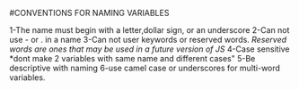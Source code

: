 #CONVENTIONS FOR NAMING VARIABLES

1-The name must begin with a letter,dollar sign, or an underscore
2-Can not use - or . in a name
3-Can not user keywords or reserved words.
*Reserved words are ones that may be used in a future version of JS*
4-Case sensitive *dont make 2 variables with same name and different cases"
5-Be descriptive with naming
6-use camel case or underscores for multi-word variables.
